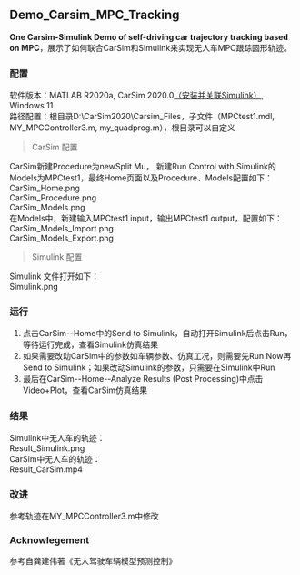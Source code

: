 ## Demo_Carsim_MPC_Tracking
**One Carsim-Simulink Demo of self-driving car trajectory tracking based on MPC**，展示了如何联合CarSim和Simulink来实现无人车MPC跟踪圆形轨迹。

### 配置
软件版本：MATLAB R2020a, CarSim 2020.0[（安装并关联Simulink）](https://blog.csdn.net/Cynthia_2019/article/details/121953106), Windows 11  
路径配置：根目录D:\CarSim2020\Carsim_Files，子文件（MPCtest1.mdl, MY_MPCController3.m, my_quadprog.m），根目录可以自定义  

> CarSim 配置

CarSim新建Procedure为newSplit Mu， 新建Run Control with Simulink的Models为MPCtest1，最终Home页面以及Procedure、Models配置如下：  
CarSim_Home.png  
CarSim_Procedure.png  
CarSim_Models.png  
在Models中，新建输入MPCtest1 input，输出MPCtest1 output，配置如下：  
CarSim_Models_Import.png  
CarSim_Models_Export.png  


> Simulink 配置

Simulink 文件打开如下：  
Simulink.png  


### 运行
1. 点击CarSim--Home中的Send to Simulink，自动打开Simulink后点击Run，等待运行完成，查看Simulink仿真结果
2. 如果需要改动CarSim中的参数如车辆参数、仿真工况，则需要先Run Now再Send to Simulink；如果改动Simulink的参数，只需要在Simulink中Run
3. 最后在CarSim--Home--Analyze Results (Post Processing)中点击Video+Plot，查看CarSim仿真结果


### 结果
Simulink中无人车的轨迹：  
Result_Simulink.png  
CarSim中无人车的轨迹：  
Result_CarSim.mp4  


### 改进
参考轨迹在MY_MPCController3.m中修改


### Acknowlegement
参考自龚建伟著《无人驾驶车辆模型预测控制》

